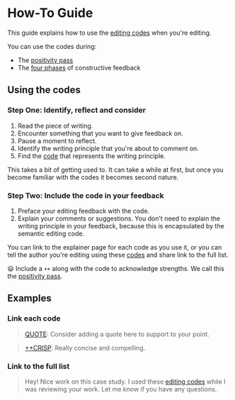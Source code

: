 # How-To Guide

This guide explains how to use the [editing codes](codes.md) when you're editing.

You can use the codes during:

* The [positivity pass](positivity-pass.md)
* The [four phases](phases.md) of constructive feedback

## Using the codes

### Step One: Identify, reflect and consider

1. Read the piece of writing. 
2. Encounter something that you want to give feedback on.
3. Pause a moment to reflect.
4. Identify the writing principle that you're about to comment on.
5. Find the [code](codes.md) that represents the writing principle.

This takes a bit of getting used to. It can take a while at first, but once you become familiar with the codes it becomes second nature.

### Step Two: Include the code in your feedback

1. Preface your editing feedback with the code. 
2. Explain your comments or suggestions. You don't need to explain the writing principle in your feedback, because this is encapsulated by the semantic editing code. 

You can link to the explainer page for each code as you use it, or you can tell the author you're editing using these [codes](codes.md) and share link to the full list.

😃 Include a `++` along with the code to acknowledge strengths. We call this the [positivity pass](positivity-pass.md).

## Examples

### Link each code

> [QUOTE](https://openstrategypartners.com/quote-the-osp-editorial-code-podcast-s1e3): Consider adding a quote here to support to your point.

> [++CRISP](https://openstrategypartners.com/crisp-the-osp-editorial-code-podcast-s1e2): Really concise and compelling. 


### Link to the full list

> Hey! Nice work on this case study. I used these [editing codes](codes.md) while I was reviewing your work. Let me know if you have any questions.
